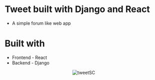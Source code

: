 # Tweet built with Django and React
- A simple forum like web app
# Built with
- Frontend - React
- Backend - Django
<p align='center'><img src="https://i.ibb.co/4269hhL/tweetSC.png" alt="tweetSC" border="0"></p>
